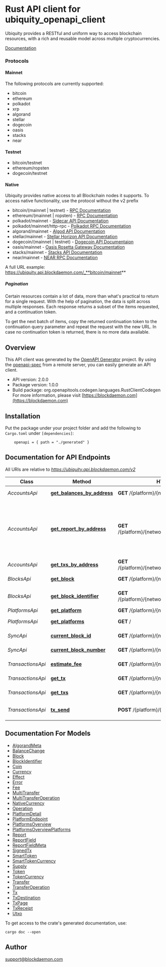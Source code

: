 # Rust API client for ubiquity_openapi_client

Ubiquity provides a RESTful and uniform way to access blockchain resources,
with a rich and reusable model across multiple cryptocurrencies.

[Documentation](https://app.blockdaemon.com/docs/ubiquity)

### Protocols
#### Mainnet
The following protocols are currently supported:
* bitcoin
* ethereum
* polkadot
* xrp
* algorand
* stellar
* dogecoin
* oasis
* stacks
* near

#### Testnet
* bitcoin/testnet
* ethereum/ropsten
* dogecoin/testnet

#### Native
Ubiquity provides native access to all Blockchain nodes it supports.
To access native functionality, use the protocol without the v2 prefix
* bitcoin/(mainnet | testnet) - [RPC Documentation](https://developer.bitcoin.org/reference/rpc/)
* ethereum/(mainnet | ropsten) - [RPC Documentation](https://ethereum.org/en/developers/docs/apis/json-rpc/)
* polkadot/mainnet - [Sidecar API Documentation](https://paritytech.github.io/substrate-api-sidecar/dist/)
* polkadot/mainnet/http-rpc - [Polkadot RPC Documentation](https://polkadot.js.org/docs/substrate/rpc/)
* algorand/mainnet - [Algod API Documentation](https://developer.algorand.org/docs/reference/rest-apis/algod/v1/)
* stellar/mainnet - [Stellar Horizon API Documentation](https://developers.stellar.org/api)
* dogecoin/(mainnet | testnet) - [Dogecoin API Documentaion](https://developer.bitcoin.org/reference/rpc/)
* oasis/mainnet - [Oasis Rosetta Gateway Documentation](https://www.rosetta-api.org/docs/api_identifiers.html#network-identifier)
* stacks/mainnet - [Stacks API Documentation](https://blockstack.github.io/stacks-blockchain-api/)
* near/mainnet - [NEAR RPC Documentation](https://docs.near.org/docs/api/rpc)

A full URL example: https://ubiquity.api.blockdaemon.com/_**bitcoin/mainnet**

##### Pagination
Certain resources contain a lot of data, more than what's practical
to return for a single request.
With the help of pagination, the data is split across multiple responses.
Each response returns a subset of the items requested, and a continuation token.

To get the next batch of items, copy the returned continuation token
to the continuation query parameter and repeat the request with the new URL.
In case no continuation token is returned, there is no more data available.


## Overview

This API client was generated by the [OpenAPI Generator](https://openapi-generator.tech) project.  By using the [openapi-spec](https://openapis.org) from a remote server, you can easily generate an API client.

- API version: 2.0.0
- Package version: 1.0.0
- Build package: org.openapitools.codegen.languages.RustClientCodegen
For more information, please visit [https://blockdaemon.com](https://blockdaemon.com)

## Installation

Put the package under your project folder and add the following to `Cargo.toml` under `[dependencies]`:

```
    openapi = { path = "./generated" }
```

## Documentation for API Endpoints

All URIs are relative to *https://ubiquity.api.blockdaemon.com/v2*

Class | Method | HTTP request | Description
------------ | ------------- | ------------- | -------------
*AccountsApi* | [**get_balances_by_address**](docs/AccountsApi.md#get_balances_by_address) | **GET** /{platform}/{network}/account/{address} | Balances Of Address
*AccountsApi* | [**get_report_by_address**](docs/AccountsApi.md#get_report_by_address) | **GET** /{platform}/{network}/account/{address}/report | A financial report for an address between a time period. Default timescale is within the last 30 days
*AccountsApi* | [**get_txs_by_address**](docs/AccountsApi.md#get_txs_by_address) | **GET** /{platform}/{network}/account/{address}/txs | Transactions Of Address
*BlocksApi* | [**get_block**](docs/BlocksApi.md#get_block) | **GET** /{platform}/{network}/block/{key} | Block By Number/Hash
*BlocksApi* | [**get_block_identifier**](docs/BlocksApi.md#get_block_identifier) | **GET** /{platform}/{network}/block_identifier/{key} | Block Identifier By Number/Hash
*PlatformsApi* | [**get_platform**](docs/PlatformsApi.md#get_platform) | **GET** /{platform}/{network} | Platform Info
*PlatformsApi* | [**get_platforms**](docs/PlatformsApi.md#get_platforms) | **GET** / | Platforms overview
*SyncApi* | [**current_block_id**](docs/SyncApi.md#current_block_id) | **GET** /{platform}/{network}/sync/block_id | Get current block ID
*SyncApi* | [**current_block_number**](docs/SyncApi.md#current_block_number) | **GET** /{platform}/{network}/sync/block_number | Get current block number
*TransactionsApi* | [**estimate_fee**](docs/TransactionsApi.md#estimate_fee) | **GET** /{platform}/{network}/tx/estimate_fee | Get fee estimate
*TransactionsApi* | [**get_tx**](docs/TransactionsApi.md#get_tx) | **GET** /{platform}/{network}/tx/{id} | Transaction By Hash
*TransactionsApi* | [**get_txs**](docs/TransactionsApi.md#get_txs) | **GET** /{platform}/{network}/txs | All Transactions
*TransactionsApi* | [**tx_send**](docs/TransactionsApi.md#tx_send) | **POST** /{platform}/{network}/tx/send | Submit a signed transaction


## Documentation For Models

 - [AlgorandMeta](docs/AlgorandMeta.md)
 - [BalanceChange](docs/BalanceChange.md)
 - [Block](docs/Block.md)
 - [BlockIdentifier](docs/BlockIdentifier.md)
 - [Coin](docs/Coin.md)
 - [Currency](docs/Currency.md)
 - [Effect](docs/Effect.md)
 - [Error](docs/Error.md)
 - [Fee](docs/Fee.md)
 - [MultiTransfer](docs/MultiTransfer.md)
 - [MultiTransferOperation](docs/MultiTransferOperation.md)
 - [NativeCurrency](docs/NativeCurrency.md)
 - [Operation](docs/Operation.md)
 - [PlatformDetail](docs/PlatformDetail.md)
 - [PlatformEndpoint](docs/PlatformEndpoint.md)
 - [PlatformsOverview](docs/PlatformsOverview.md)
 - [PlatformsOverviewPlatforms](docs/PlatformsOverviewPlatforms.md)
 - [Report](docs/Report.md)
 - [ReportField](docs/ReportField.md)
 - [ReportFieldMeta](docs/ReportFieldMeta.md)
 - [SignedTx](docs/SignedTx.md)
 - [SmartToken](docs/SmartToken.md)
 - [SmartTokenCurrency](docs/SmartTokenCurrency.md)
 - [Supply](docs/Supply.md)
 - [Token](docs/Token.md)
 - [TokenCurrency](docs/TokenCurrency.md)
 - [Transfer](docs/Transfer.md)
 - [TransferOperation](docs/TransferOperation.md)
 - [Tx](docs/Tx.md)
 - [TxDestination](docs/TxDestination.md)
 - [TxPage](docs/TxPage.md)
 - [TxReceipt](docs/TxReceipt.md)
 - [Utxo](docs/Utxo.md)


To get access to the crate's generated documentation, use:

```
cargo doc --open
```

## Author

support@blockdaemon.com

